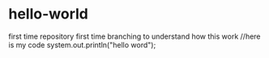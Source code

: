# hello-world
first time repository
first time branching to understand how this work
//here is my code
system.out.println("hello word");
